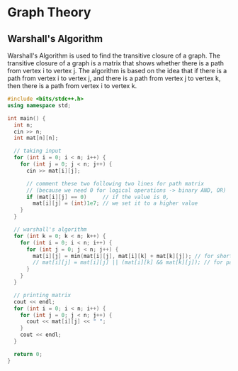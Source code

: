 # Graph Theory

## Warshall's Algorithm

Warshall's Algorithm is used to find the transitive closure of a graph. The transitive closure of a graph is a matrix that shows whether there is a path from vertex i to vertex j. The algorithm is based on the idea that if there is a path from vertex i to vertex j, and there is a path from vertex j to vertex k, then there is a path from vertex i to vertex k.

```cpp
#include <bits/stdc++.h>
using namespace std;

int main() {
  int n;
  cin >> n;
  int mat[n][n];

  // taking input
  for (int i = 0; i < n; i++) {
    for (int j = 0; j < n; j++) {
      cin >> mat[i][j];

      // comment these two following two lines for path matrix
      // (because we need 0 for logical operations -> binary AND, OR)
      if (mat[i][j] == 0)     // if the value is 0,
        mat[i][j] = (int)1e7; // we set it to a higher value
    }
  }

  // warshall's algorithm
  for (int k = 0; k < n; k++) {
    for (int i = 0; i < n; i++) {
      for (int j = 0; j < n; j++) {
        mat[i][j] = min(mat[i][j], mat[i][k] + mat[k][j]); // for shortest path
        // mat[i][j] = mat[i][j] || (mat[i][k] && mat[k][j]); // for path matrix
      }
    }
  }

  // printing matrix
  cout << endl;
  for (int i = 0; i < n; i++) {
    for (int j = 0; j < n; j++) {
      cout << mat[i][j] << " ";
    }
    cout << endl;
  }

  return 0;
}
``` 
